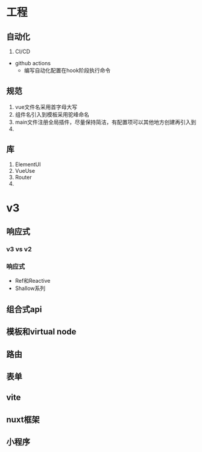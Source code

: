 # 工程
## 自动化
1. CI/CD
- github actions
    - 编写自动化配置在hook阶段执行命令 
## 规范
1. vue文件名采用首字母大写
2. 组件名引入到模板采用驼峰命名
3. main文件注册全局插件，尽量保持简洁，有配置项可以其他地方创建再引入到
4. 
## 库
1. ElementUI
2. VueUse
3. Router
4. 
# v3
## 响应式
### v3 vs v2

### 响应式
- Ref和Reactive
- Shallow系列
## 组合式api
## 模板和virtual node
## 路由
## 表单
## vite
## nuxt框架
## 小程序